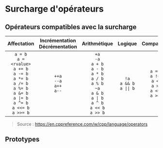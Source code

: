# Surcharge d'opérateurs

## Opérateurs compatibles avec la surcharge

|Affectation|Incrémentation<br>Décrémentation|Arithmétique|Logique|Comparaison|Accès|Spéciaux|Divers|
|:--:|:--:|:--:|:--:|:--:|:--:|:--:|:--:|
|`a = b`<br>`a = <rvalue>`<br>`a += b`<br>`a -= b`<br>`a *= b`<br>`a /= b`<br>`a %= b`<br>`a &= b`<br>`a \|= b`<br>`a ^= b`<br>`a <<= b`<br>`a >>= b`|`++a`<br>`--a`<br>`a++`<br>`a--`|`+a`<br>`-a`<br>`a + b`<br>`a - b`<br>`a * b`<br>`a / b`<br>`a % b`<br>`~a`<br>`a & b`<br>`a \| b`<br>`a ^ b`<br>`a << b`<br>`a >> b`|`!a`<br>`a && b`<br>`a \|\| b`|`a == b`<br>`a != b`<br>`a < b`<br>`a > b`<br>`a <= b`<br>`a >= b`|`a[b]`<br>`*a`<br>`&a`<br>`a->b`<br>`a.b`<br>`a->*b`<br>`a.*b`|`alignof`<br>`const_cast`<br>`delete`<br>`dynamic_cast`<br>`new`<br>`noexcept`<br>`reinterpret_cast`<br>`sizeof`<br>`sizeof...`<br>`static_cast`<br>`typeid`|`a(<args>)`<br>`a, b`<br>`(type) a`<br>`a ? b : c`|

> Source : https://en.cppreference.com/w/cpp/language/operators

## Prototypes
